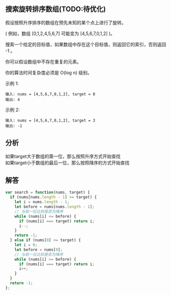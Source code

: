 ## 搜索旋转排序数组(TODO:待优化)

假设按照升序排序的数组在预先未知的某个点上进行了旋转。

( 例如，数组 [0,1,2,4,5,6,7] 可能变为 [4,5,6,7,0,1,2] )。

搜索一个给定的目标值，如果数组中存在这个目标值，则返回它的索引，否则返回 -1 。

你可以假设数组中不存在重复的元素。

你的算法时间复杂度必须是 O(log n) 级别。

示例 1:

```
输入: nums = [4,5,6,7,0,1,2], target = 0
输出: 4
```

示例 2:

```
输入: nums = [4,5,6,7,0,1,2], target = 3
输出: -1
```

## 分析
如果target大于数组的第一位，那么按照升序方式开始查找  
如果target小于数组的最后一位，那么按照降序的方式开始查找

## 解答

```javascript
var search = function(nums, target) {
  if (nums[nums.length - 1] >= target) {
    let i = nums.length - 1;
    let before = nums[nums.length - 1];
    // 与前一位比较是否为降序
    while (nums[i] <= before) {
      if (nums[i] === target) return i;
      i--;
    }
    return -1;
  } else if (nums[0] <= target) {
    let i = 0;
    let before = nums[0];
    // 与前一位比较是否为降序
    while (nums[i] >= before) {
      if (nums[i] === target) return i;
      i++;
    }
  }
  return -1;
};
```
